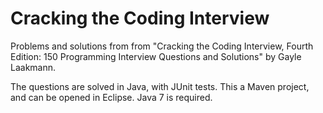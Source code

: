 # Cracking the Coding Interview

Problems and solutions from from "Cracking the Coding Interview, Fourth Edition: 150 Programming Interview Questions and Solutions" by Gayle Laakmann.

The questions are solved in Java, with JUnit tests. This a Maven project, and can be opened in Eclipse. Java 7 is required.
